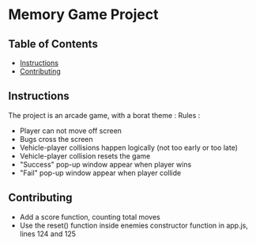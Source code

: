 # Memory Game Project

## Table of Contents

* [Instructions](#instructions)
* [Contributing](#contributing)

## Instructions

The project is an arcade game, with a borat theme :
Rules :
- Player can not move off screen
- Bugs cross the screen
- Vehicle-player collisions happen logically (not too early or too late)
- Vehicle-player collision resets the game
- "Success" pop-up window appear when player wins
- "Fail" pop-up window appear when player collide


## Contributing

- Add a score function, counting total moves
- Use the reset() function inside enemies constructor function in app.js, lines 124 and 125
